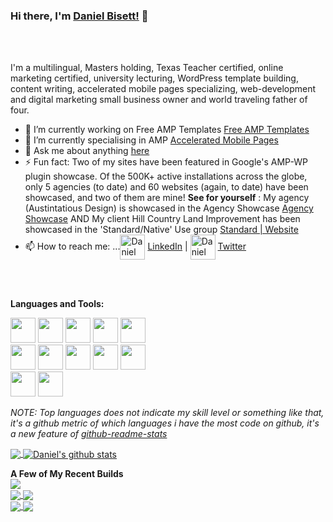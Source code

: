 ### Hi there, I'm [Daniel Bisett!](https://austintatiousdesign.co) 👋
<br />
<br />

I'm a multilingual, Masters holding, Texas Teacher certified, online marketing certified, university lecturing, WordPress template building, content writing, accelerated mobile pages specializing, web-development and digital marketing small business owner and world traveling father of four.
<br />
- 🔭 I’m currently working on Free AMP Templates [Free AMP Templates](https://free-amp-templates.github.io)
- 🌱 I’m currently specialising in AMP [Accelerated Mobile Pages](https://amp.dev)
- 💬 Ask me about anything [here](https://github.com/austintude/austintude/issues)
- ⚡ Fun fact: Two of my sites have been featured in Google's AMP-WP plugin showcase. Of the 500K+ active installations across the globe, only 5 agencies (to date) and 60 websites (again, to date) have been showcased, and two of them are mine! **See for yourself** : My agency (Austintatious Design) is showcased in the Agency Showcase [Agency Showcase](https://amp-wp.org/showcases/?showcase_type=agency) AND My client Hill Country Land Improvement has been showcased in the 'Standard/Native' Use group [Standard | Website](https://amp-wp.org/showcases/?showcase_type=website&template_mode=native)
- 📫 How to reach me: ...<img align="center" alt="Daniel Bisett | LinkedIn" width="40px" src="https://danielbisett.com/wp-content/uploads/2020/06/linkedin-icon.png" /> [LinkedIn](https://linkedin.com/in/austintude) | <img align="center" alt="Daniel Bisett | Twitter" width="40px" src="https://danielbisett.com/wp-content/uploads/2020/06/twitter-icon.png" /> [Twitter](https://twitter.com/austintude)

<br />
<br />

**Languages and Tools:**  

<code><img height="40" src="https://danielbisett.com/wp-content/uploads/2020/06/amp-icon-256x256-min.png"></code>
<code><img height="40" src="https://danielbisett.com/wp-content/uploads/2020/06/css3.png"></code>
<code><img height="40" src="https://danielbisett.com/wp-content/uploads/2020/06/512px-Font_Awesome_5_brands_wordpress-simple.svg_.png"></code>
<code><img height="40" src="https://danielbisett.com/wp-content/uploads/2020/06/256px-Adobe_Photoshop_CC_icon.svg_.png"></code>
<code><img height="40" src="https://danielbisett.com/wp-content/uploads/2020/06/Font_Awesome_5_brands_gulp.svg_.png"></code>    
<code><img height="40" src="https://danielbisett.com/wp-content/uploads/2020/06/PostCSS_Logo.svg_.png"></code>
<code><img height="40" src="https://danielbisett.com/wp-content/uploads/2020/06/512px-Google_Ads_logo.svg_.png"></code>
<code><img height="40" src="https://danielbisett.com/wp-content/uploads/2020/06/Google-analytics-icon-min.png"></code>
<code><img height="40" src="https://danielbisett.com/wp-content/uploads/2020/06/salesforce.png"></code>
<code><img height="40" src="https://danielbisett.com/wp-content/uploads/2020/06/sharpspring-icon.png"></code>    
<code><img height="40" src="https://danielbisett.com/wp-content/uploads/2020/07/MACPBlueEN.jpg"></code>
<code><img height="40" src="https://danielbisett.com/wp-content/uploads/2020/07/visual-studio-code.png"></code>   

*NOTE: Top languages does not indicate my skill level or something like that, it's a github metric of which languages i have the most code on github, it's a new feature of [github-readme-stats](https://github.com/anuraghazra/github-readme-stats)*

<a href="https://github.com/austintude">
  <img align="center" src="https://github-readme-stats.vercel.app/api/top-langs/?username=austintude&theme=radical" />
</a>
<a href="https://github.com/austintude">
  <img align="center" src="https://github-readme-stats.vercel.app/api?username=austintude&show_icons=true&theme=radical&line_height=27" alt="Daniel's github stats" />
</a>

**A Few of My Recent Builds**
<br />
<a href="https://github.com/austintude/austintatiousdesign">
  <img align="center" src="https://github-readme-stats.vercel.app/api/pin/?username=austintude&repo=austintatiousdesign&theme=radical" />
</a>    
<a href="https://github.com/austintude/danielbisett">
  <img align="center" src="https://github-readme-stats.vercel.app/api/pin/?username=austintude&repo=danielbisett&theme=radical" />
</a>
<a href="https://github.com/austintude/wimberleyvalleyradio">
  <img align="center" src="https://github-readme-stats.vercel.app/api/pin/?username=austintude&repo=wimberleyvalleyradio&theme=radical" />
</a>    
<a href="https://github.com/austintude/color-bar">
  <img align="center" src="https://github-readme-stats.vercel.app/api/pin/?username=austintude&repo=color-bar&theme=radical" />
</a>
<a href="https://github.com/austintude/roadandtrack">
  <img align="center" src="https://github-readme-stats.vercel.app/api/pin/?username=austintude&repo=roadandtrack&theme=radical" />
</a>

